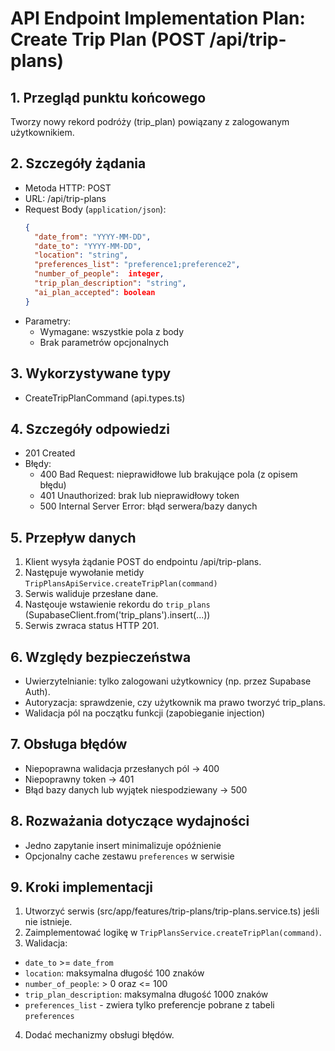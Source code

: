 # API Endpoint Implementation Plan: Create Trip Plan (POST /api/trip-plans)

## 1. Przegląd punktu końcowego
Tworzy nowy rekord podróży (trip_plan) powiązany z zalogowanym użytkownikiem.

## 2. Szczegóły żądania
- Metoda HTTP: POST
- URL: /api/trip-plans
- Request Body (`application/json`):
  ```json
  {
    "date_from": "YYYY-MM-DD",
    "date_to": "YYYY-MM-DD",
    "location": "string",
    "preferences_list": "preference1;preference2",
    "number_of_people":  integer,
    "trip_plan_description": "string",
    "ai_plan_accepted": boolean
  }
  ```
- Parametry:
  - Wymagane: wszystkie pola z body
  - Brak parametrów opcjonalnych

## 3. Wykorzystywane typy
- CreateTripPlanCommand (api.types.ts)

## 4. Szczegóły odpowiedzi
- 201 Created
- Błędy:
  - 400 Bad Request: nieprawidłowe lub brakujące pola (z opisem błędu)
  - 401 Unauthorized: brak lub nieprawidłowy token
  - 500 Internal Server Error: błąd serwera/bazy danych

## 5. Przepływ danych
1. Klient wysyła żądanie POST do endpointu /api/trip-plans.
2. Następuje wywołanie metidy `TripPlansApiService.createTripPlan(command)`
3. Serwis waliduje przesłane dane.
4. Nastęouje wstawienie rekordu do `trip_plans` (SupabaseClient.from('trip_plans').insert(...))
4. Serwis zwraca status HTTP 201.

## 6. Względy bezpieczeństwa
- Uwierzytelnianie: tylko zalogowani użytkownicy (np. przez Supabase Auth).
- Autoryzacja: sprawdzenie, czy użytkownik ma prawo tworzyć trip_plans.
- Walidacja pól na początku funkcji (zapobieganie injection)

## 7. Obsługa błędów
- Niepoprawna walidacja przesłanych pól → 400
- Niepoprawny token → 401
- Błąd bazy danych lub wyjątek niespodziewany → 500

## 8. Rozważania dotyczące wydajności
- Jedno zapytanie insert minimalizuje opóźnienie
- Opcjonalny cache zestawu `preferences` w serwisie

## 9. Kroki implementacji
1. Utworzyć serwis (src/app/features/trip-plans/trip-plans.service.ts) jeśli nie istnieje.
2. Zaimplementować logikę w `TripPlansService.createTripPlan(command)`.
3. Walidacja:
  - `date_to` >= `date_from`
  - `location`: maksymalna długość 100 znaków
  - `number_of_people`: > 0 oraz <= 100
  - `trip_plan_description`: maksymalna długość 1000 znaków
  - `preferences_list` - zwiera tylko preferencje pobrane z tabeli `preferences`
4. Dodać mechanizmy obsługi błędów.